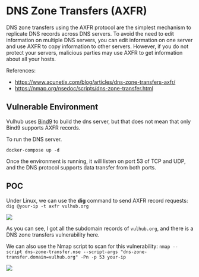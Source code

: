 # DNS Zone Transfers (AXFR)

DNS zone transfers using the AXFR protocol are the simplest mechanism to replicate DNS records across DNS servers. To avoid the need to edit information on multiple DNS servers, you can edit information on one server and use AXFR to copy information to other servers. However, if you do not protect your servers, malicious parties may use AXFR to get information about all your hosts.

References:

- https://www.acunetix.com/blog/articles/dns-zone-transfers-axfr/
- https://nmap.org/nsedoc/scripts/dns-zone-transfer.html

## Vulnerable Environment

Vulhub uses [Bind9](https://wiki.debian.org/Bind9) to build the dns server, but that does not mean that only Bind9 supports AXFR records. 

To run the DNS server.

```
docker-compose up -d
```

Once the environment is running, it will listen on port 53 of TCP and UDP, and the DNS protocol supports data transfer from both ports.

## POC

Under Linux, we can use the **dig** command to send AXFR record requests: `dig @your-ip -t axfr vulhub.org`

![](2.png)

As you can see, I got all the subdomain records of `vulhub.org`, and there is a DNS zone transfers vulnerability here.

We can also use the Nmap script to scan for this vulnerability: `nmap --script dns-zone-transfer.nse --script-args "dns-zone-transfer.domain=vulhub.org" -Pn -p 53 your-ip `

![](3.png)
